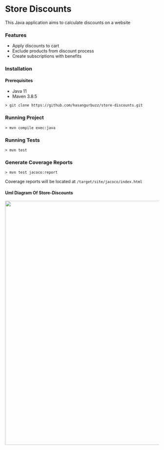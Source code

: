 # Store Discounts
This Java application aims to calculate discounts on a website

### Features
- Apply discounts to cart
- Exclude products from discount process
- Create subscriptions with benefits



### Installation

#### Prerequisites
- Java 11
- Maven 3.8.5
```
> git clone https://github.com/hasangurbuzz/store-discounts.git
```

### Running Project
```
> mvn compile exec:java
```

### Running Tests
```
> mvn test
```

### Generate Coverage Reports
```
> mvn test jacoco:report
```

Coverage reports will be located at ```/target/site/jacoco/index.html```

#### Uml Diagram Of Store-Discounts
<p align="center">
<img src="https://github.com/hasangurbuzz/cat-breeds/blob/master/uml/diagram.png" width="800" >
</p>